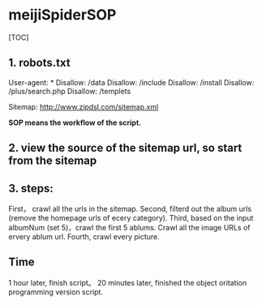 # meijiSpiderSOP

[TOC]

## 1. robots.txt
User-agent: *
Disallow: /data
Disallow: /include
Disallow: /install
Disallow: /plus/search.php
Disallow: /templets

Sitemap: http://www.zipdsl.com/sitemap.xml

**SOP means the workflow of the script.**

## 2. view the source of the sitemap url, so start from the sitemap

## 3. steps:
First， crawl all the urls in the sitemap. 
Second, filterd out the album urls (remove the homepage urls of ecery category). 
Third, based on the input albumNum (set 5)，crawl the first 5 ablums. Crawl all the image URLs of ervery ablum url. 
Fourth, crawl every picture.

## Time

1 hour later, finish script。
20 minutes later, finished the object oritation programming version script.